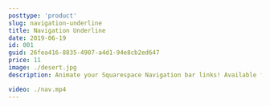 ```yaml
---
posttype: 'product'
slug: navigation-underline
title: Navigation Underline
date: 2019-06-19
id: 001
guid: 26fea416-8835-4907-a4d1-94e8cb2ed647
price: 11
image: ./desert.jpg
description: Animate your Squarespace Navigation bar links! Available for both Squarespace 7.0 & 7.1 official templates.

video: ./nav.mp4
---
```


